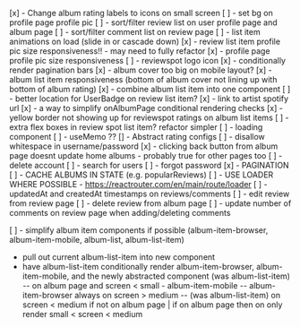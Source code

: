 [x] - Change album rating labels to icons on small screen
[ ] - set bg on profile page profile pic
[ ] - sort/filter review list on user profile page and album page
[ ] - sort/filter comment list on review page
[ ] - list item animations on load (slide in or cascade down)
[x] - review list item profile pic size responsiveness!! - may need to fully refactor
[x] - profile page profile pic size responsiveness
[ ] - reviewspot logo icon
[x] - conditionally render pagination bars
[x] - album cover too big on mobile layout?
[x] - album list item responsiveness (bottom of album cover not lining up with bottom of album rating)
[x] - combine album list item into one component
[ ] - better location for UserBadge on review list item?
[x] - link to artist spotify url
[x] - a way to simplify onAlbumPage conditional rendering checks
[x] - yellow border not showing up for reviewspot ratings on album list items
[ ] - extra flex boxes in review spot list item? refactor simpler
[ ] - loading component
[ ] - useMemo ??
[] - Abstract rating configs
[ ] - disallow whitespace in username/password
[x] - clicking back button from album page doesnt update home albums - probably true for other pages too
[ ] - delete account
[ ] - search for users
[ ] - forgot password
[x] - PAGINATION
[ ] - CACHE ALBUMS IN STATE (e.g. popularReviews)
[ ] - USE LOADER WHERE POSSIBLE - https://reactrouter.com/en/main/route/loader
[ ] - updatedAt and createdAt timestamps on reviews/comments
[ ] - edit review from review page
[ ] - delete review from album page
[ ] - update number of comments on review page when adding/deleting comments

[ ] - simplify album item components if possible (album-item-browser, album-item-mobile, album-list, album-list-item)

- pull out current album-list-item into new component
- have album-list-item conditionally render album-item-browser, album-item-mobile, and the newly abstracted component (was album-list-item)
  -- on album page and screen < small - album-item-mobile
  -- album-item-browser always on screen > medium
  -- (was album-list-item) on screen < medium if not on album page | if on album page then on only render small < screen < medium
